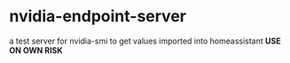 # nvidia-endpoint-server
a test server for nvidia-smi to get values imported into homeassistant **USE ON OWN RISK**

